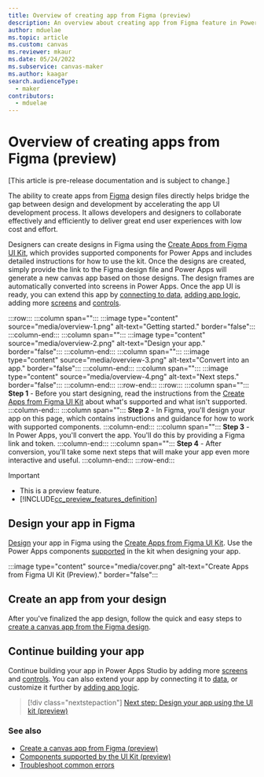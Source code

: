 ```yaml
---
title: Overview of creating app from Figma (preview)
description: An overview about creating app from Figma feature in Power Apps.
author: mduelae
ms.topic: article
ms.custom: canvas
ms.reviewer: mkaur
ms.date: 05/24/2022
ms.subservice: canvas-maker
ms.author: kaagar
search.audienceType: 
  - maker
contributors:
  - mduelae
---
```


# Overview of creating apps from Figma (preview)

[This article is pre-release documentation and is subject to change.]

The ability to create apps from [Figma](https://www.figma.com/) design files directly helps bridge the gap between design and development by accelerating the app UI development process. It allows developers and designers to collaborate effectively and efficiently to deliver great end user experiences with low cost and effort.

Designers can create designs in Figma using the [Create Apps from Figma UI Kit](https://go.microsoft.com/fwlink/?linkid=2193981), which provides supported components for Power Apps and includes detailed instructions for how to use the kit. Once the designs are created, simply provide the link to the Figma design file and Power Apps will generate a new canvas app based on those designs. The design frames are automatically converted into screens in Power Apps. Once the app UI is ready, you can extend this app by [connecting to data](../add-data-connection.md), [adding app logic](../working-with-formulas.md), adding more [screens](../add-screen-context-variables.md) and [controls](../add-configure-controls.md).

:::row:::
   :::column span="":::
      :::image type="content" source="media/overview-1.png" alt-text="Getting started." border="false":::
   :::column-end:::
   :::column span="":::
      :::image type="content" source="media/overview-2.png" alt-text="Design your app." border="false":::
   :::column-end:::
   :::column span="":::
      :::image type="content" source="media/overview-3.png" alt-text="Convert into an app." border="false":::
   :::column-end:::
   :::column span="":::
      :::image type="content" source="media/overview-4.png" alt-text="Next steps." border="false":::
   :::column-end:::
:::row-end:::
:::row:::
   :::column span="":::
      **Step 1** - Before you start designing, read the instructions from the [Create Apps from Figma UI Kit](https://go.microsoft.com/fwlink/?linkid=2193981) about what's supported and what isn't supported.
   :::column-end:::
   :::column span="":::
      **Step 2** - In Figma, you'll design your app on this page, which contains instructions and guidance for how to work with supported components.
   :::column-end:::
   :::column span="":::
      **Step 3** - In Power Apps, you'll convert the app. You'll do this by providing a Figma link and token.
   :::column-end:::
   :::column span="":::
      **Step 4** - After conversion, you'll take some next steps that will make your app even more interactive and useful.
   :::column-end:::
:::row-end:::

> [!IMPORTANT]
> - This is a preview feature.
> - [!INCLUDE[cc_preview_features_definition](../../../includes/cc-preview-features-definition.md)]

## Design your app in Figma

[Design](design-using-kit.md) your app in Figma using the [Create Apps from Figma UI Kit](https://go.microsoft.com/fwlink/?linkid=2193981). Use the Power Apps components [supported](supported-components.md) in the kit when designing your app.

:::image type="content" source="media/cover.png" alt-text="Create Apps from Figma UI Kit (Preview)." border="false":::

## Create an app from your design

After you've finalized the app design, follow the quick and easy steps to [create a canvas app from the Figma design](create-app-from-figma.md).

## Continue building your app

Continue building your app in Power Apps Studio by adding more [screens](../add-screen-context-variables.md) and [controls](../add-configure-controls.md). You can also extend your app by connecting it to [data](../add-data-connection.md), or customize it further by [adding app logic](../working-with-formulas.md).

> [!div class="nextstepaction"]
> [Next step: Design your app using the UI kit (preview) ](design-using-kit.md)

### See also

- [Create a canvas app from Figma (preview)](create-app-from-figma.md)
- [Components supported by the UI Kit (preview)](supported-components.md)
- [Troubleshoot common errors](common-errors.md)
